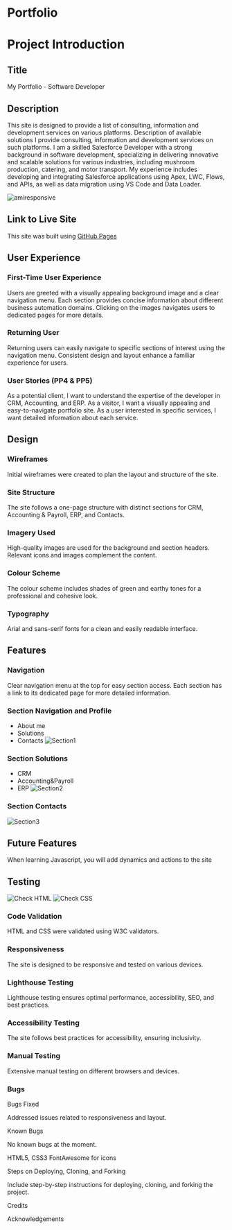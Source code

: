 # Portfolio
# Project Introduction

## Title

My Portfolio - Software Developer

## Description

This site is designed to provide a list of consulting, information and development services on various platforms. 
Description of available solutions I provide consulting, information and development services on such platforms.
I am a skilled Salesforce Developer with a strong background in software development, specializing in delivering innovative and scalable solutions for various industries, including mushroom production, catering, and motor transport. My experience includes developing and integrating Salesforce applications using Apex, LWC, Flows, and APIs, as well as data migration using VS Code and Data Loader.

![amiresponsive](https://github.com/lazoriks/Portfolio/blob/main/images/Adaptyv.png)

## Link to Live Site

This site was built using [GitHub Pages](https://github.com/lazoriks/Portfolio)

## User Experience

### First-Time User Experience

Users are greeted with a visually appealing background image and a clear navigation menu.
Each section provides concise information about different business automation domains.
Clicking on the images navigates users to dedicated pages for more details.

### Returning User

Returning users can easily navigate to specific sections of interest using the navigation menu.
Consistent design and layout enhance a familiar experience for users.

### User Stories (PP4 & PP5)

As a potential client, I want to understand the expertise of the developer in CRM, Accounting, and ERP.
As a visitor, I want a visually appealing and easy-to-navigate portfolio site.
As a user interested in specific services, I want detailed information about each service.

## Design

### Wireframes

Initial wireframes were created to plan the layout and structure of the site.

### Site Structure

The site follows a one-page structure with distinct sections for CRM, Accounting & Payroll, ERP, and Contacts.

### Imagery Used

High-quality images are used for the background and section headers.
Relevant icons and images complement the content.

### Colour Scheme

The colour scheme includes shades of green and earthy tones for a professional and cohesive look.

### Typography

Arial and sans-serif fonts for a clean and easily readable interface.

## Features

### Navigation

Clear navigation menu at the top for easy section access.
Each section has a link to its dedicated page for more detailed information.

### Section Navigation and Profile
* About me
* Solutions
* Contacts
![Section1](https://github.com/lazoriks/Portfolio/blob/main/images/SectionProfile.png)

### Section Solutions
* CRM
* Accounting&Payroll
* ERP
![Section2](https://github.com/lazoriks/Portfolio/blob/main/images/SectionSolutions.png)

### Section Contacts
![Section3](https://github.com/lazoriks/Portfolio/blob/main/images/SectionContacts.png)

## Future Features

When learning Javascript, you will add dynamics and actions to the site

## Testing

![Check HTML](https://github.com/lazoriks/Portfolio/blob/main/images/CheckW3C.png)
![Check CSS](https://github.com/lazoriks/Portfolio/blob/main/images/CheckCSS.png)

### Code Validation

HTML and CSS were validated using W3C validators.

### Responsiveness

The site is designed to be responsive and tested on various devices.

### Lighthouse Testing

Lighthouse testing ensures optimal performance, accessibility, SEO, and best practices.

### Accessibility Testing

The site follows best practices for accessibility, ensuring inclusivity.

### Manual Testing

Extensive manual testing on different browsers and devices.

### Bugs

Bugs Fixed

Addressed issues related to responsiveness and layout.

Known Bugs

No known bugs at the moment.

HTML5, CSS3
FontAwesome for icons

Steps on Deploying, Cloning, and Forking

Include step-by-step instructions for deploying, cloning, and forking the project.

Credits

Acknowledgements


